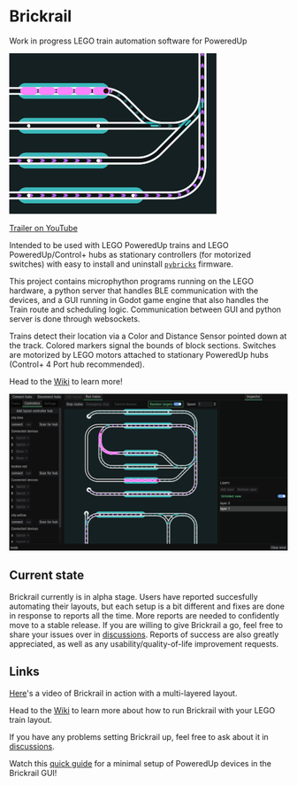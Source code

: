 # Brickrail
Work in progress LEGO train automation software for PoweredUp

![anim](images/readme-anim.gif)

[Trailer on YouTube](https://www.youtube.com/watch?v=UZj41oFs1KA)

Intended to be used with LEGO PoweredUp trains and LEGO PoweredUp/Control+ hubs as stationary controllers (for motorized switches) with easy to install and uninstall [`pybricks`](https://pybricks.com/) firmware.

This project contains microphython programs running on the LEGO hardware, a python server that handles BLE communication with the devices, and a GUI running in Godot game engine that also handles the Train route and scheduling logic.
Communication between GUI and python server is done through websockets.

Trains detect their location via a Color and Distance Sensor pointed down at the track. Colored markers signal the bounds of block sections. Switches are motorized by LEGO motors attached to stationary PoweredUp hubs (Control+ 4 Port hub recommended).

Head to the [Wiki](https://github.com/Novakasa/brickrail/wiki) to learn more!

![GUI screenshot](images/screenshot3.PNG)

## Current state

Brickrail currently is in alpha stage. Users have reported succesfully automating their layouts, but each setup is a bit different and fixes are done in response to reports all the time. More reports are needed to confidently move to a stable release. If you are willing to give Brickrail a go, feel free to share your issues over in [discussions](https://github.com/Novakasa/brickrail/discussions). Reports of success are also greatly appreciated, as well as any usability/quality-of-life improvement requests.

## Links

[Here](https://www.youtube.com/watch?v=cBF-G4d4vw8)'s a video of Brickrail in action with a multi-layered layout.

Head to the [Wiki](https://github.com/Novakasa/brickrail/wiki) to learn more about how to run Brickrail with your LEGO train layout.

If you have any problems setting Brickrail up, feel free to ask about it in [discussions](https://github.com/Novakasa/brickrail/discussions).

Watch this [quick guide](https://www.youtube.com/watch?v=RM7PIAkWQQ4) for a minimal setup of PoweredUp devices in the Brickrail GUI!
